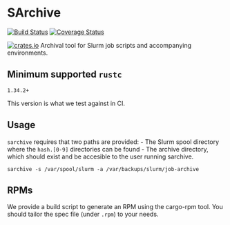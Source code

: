 SArchive
========

[![Build Status](https://travis-ci.org/itkovian/sarchive.svg?branch=master)](https://travis-ci.org/itkovian/sarchive)
[![Coverage Status](https://coveralls.io/repos/github/itkovian/sarchive/badge.svg)](https://coveralls.io/github/itkovian/sarchive)

[![crates.io](https://img.shields.io/crates/v/sarchive.svg)](https://crates.io/crates/sarchive)
Archival tool for Slurm job scripts and accompanying environments.

## Minimum supported `rustc`

`1.34.2+`

This version is what we test against in CI.

## Usage

`sarchive` requires that two paths are provided:
    - The Slurm spool directory where the `hash.[0-9]` directories can be found
    - The archive directory, which should exist and be accesible to the user running sarchive.

`sarchive -s /var/spool/slurm -a /var/backups/slurm/job-archive`

## RPMs

We provide a build script to generate an RPM using the cargo-rpm tool. You should tailor the spec file (under `.rpm`) to your needs.

